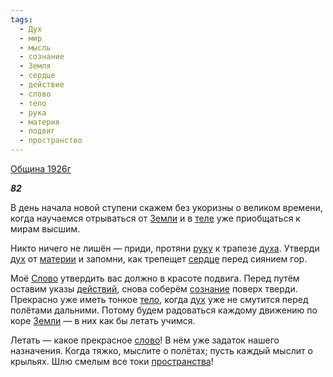 ```yaml
---
tags:
  - Дух
  - мир
  - мысль
  - сознание
  - Земля
  - сердце
  - действие
  - слово
  - тело
  - рука
  - материя
  - подвиг
  - пространство
---
```

[Община 1926г](https://127.0.0.1:4002/agni/1926)

___82___

В день начала новой ступени скажем без укоризны о великом времени, когда научаемся отрываться от [Земли](../../../tags/#Земля) и в [теле](../../../tags/#[тело](../../../tags/#тело)) уже приобщаться к мирам высшим.   

Никто ничего не лишён — приди, протяни [руку](../../../tags/#рука) к трапезе [духа](../../../tags/#Дух). Утверди [дух](../../../tags/#Дух) от [материи](../../../tags/#материя) и запомни, как трепещет [сердце](../../../tags/#сердце) перед сиянием гор.   

Моё [Слово](../../../tags/#[слово](../../../tags/#слово)) утвердить вас должно в красоте подвига. Перед путём оставим указы [действий](../../../tags/#действие), снова соберём [сознание](../../../tags/#сознание) поверх тверди. Прекрасно уже иметь тонкое [тело](../../../tags/#тело), когда [дух](../../../tags/#Дух) уже не смутится перед полётами дальними. Потому будем радоваться каждому движению по коре [Земли](../../../tags/#Земля) — в них как бы летать учимся.   

Летать — какое прекрасное [слово](../../../tags/#слово)! В нём уже задаток нашего назначения. Когда тяжко, мыслите о полётах; пусть каждый мыслит о крыльях. Шлю смелым все токи [пространства](../../../tags/#пространство)!   

